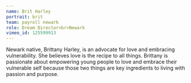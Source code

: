 ```yaml
---
name: Brit Harley
portrait: brit
team: payroll newark
role: Dream Director<br>Newark
vimeo_id: 125599913
---
```


Newark native, Brittany Harley, is an advocate for love and embracing vulnerability. She believes love is the recipe to all things. Brittany is passionate about empowering young people to love and embrace their vulnerable self because those two things are key ingredients to living with passion and purpose.